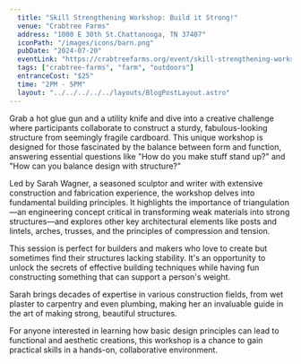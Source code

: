 ```yaml
---
  title: "Skill Strengthening Workshop: Build it Strong!"
  venue: "Crabtree Farms"
  address: "1000 E 30th St.Chattanooga, TN 37407"
  iconPath: "/images/icons/barn.png"
  pubDate: "2024-07-20"
  eventLink: "https://crabtreefarms.org/event/skill-strengthening-workshop-build-it-strong/"
  tags: ["crabtree-farms", "farm", "outdoors"]
  entranceCost: "$25"
  time: "2PM - 5PM"
  layout: "../../../../../layouts/BlogPostLayout.astro"
---
```


Grab a hot glue gun and a utility knife and dive into a creative challenge where participants collaborate to construct a sturdy, fabulous-looking structure from seemingly fragile cardboard. This unique workshop is designed for those fascinated by the balance between form and function, answering essential questions like "How do you make stuff stand up?" and "How can you balance design with structure?"

Led by Sarah Wagner, a seasoned sculptor and writer with extensive construction and fabrication experience, the workshop delves into fundamental building principles. It highlights the importance of triangulation—an engineering concept critical in transforming weak materials into strong structures—and explores other key architectural elements like posts and lintels, arches, trusses, and the principles of compression and tension.

This session is perfect for builders and makers who love to create but sometimes find their structures lacking stability. It's an opportunity to unlock the secrets of effective building techniques while having fun constructing something that can support a person's weight.

Sarah brings decades of expertise in various construction fields, from wet plaster to carpentry and even plumbing, making her an invaluable guide in the art of making strong, beautiful structures.

For anyone interested in learning how basic design principles can lead to functional and aesthetic creations, this workshop is a chance to gain practical skills in a hands-on, collaborative environment.
